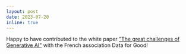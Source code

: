 ```yaml
---
layout: post
date: 2023-07-20
inline: true
---
```


Happy to have contributed to the white paper ["The great challenges of Generative AI"](https://www.linkedin.com/feed/update/urn:li:activity:7087811771540856832/) with the French association Data for Good!